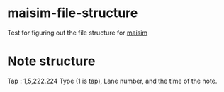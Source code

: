 # maisim-file-structure
 Test for figuring out the file structure for [maisim](https://github.com/HelloYeew/maisim)

# Note structure

Tap :
1,5,222.224
Type (1 is tap), Lane number, and the time of the note.